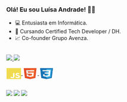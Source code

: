 ### Olá! Eu sou Luísa Andrade! 👋😊

- 💻 Entusiasta em Informática.
- 👾 Cursando Certified Tech Developer / DH.
- 📈 Co-founder Grupo Avenza.
##
<div>
  <a href="https://github.com/LuisaAndrade0607">
  <img height="180em" src="https://github-readme-stats.vercel.app/api?username=LuisaAndrade0607&show_icons=true&theme=outrun&include_all_commits=true&count_private=true"/>
  <img height="180em" src="https://github-readme-stats.vercel.app/api/top-langs/?username=LuisaAndrade0607&layout=compact&langs_count=7&theme=outrun"/>
</div>
  
  <div style="display: inline_block"><br>
  <img align="center" alt="Js" height="30" width="40" src="https://raw.githubusercontent.com/devicons/devicon/master/icons/javascript/javascript-plain.svg">
  <img align="center" alt="HTML" height="30" width="40" src="https://raw.githubusercontent.com/devicons/devicon/master/icons/html5/html5-original.svg">
  <img align="center" alt="CSS" height="30" width="40" src="https://raw.githubusercontent.com/devicons/devicon/master/icons/css3/css3-original.svg">
  </div>
    
 ##
    
<div>
  <a href="https://www.instagram.com/luisa_andrde/" target="_blank"><img src="https://img.shields.io/badge/Instagram-E4405F?style=for-the-badge&logo=instagram&logoColor=white" target="_blank"></a>
  <a href="https://www.linkedin.com/in/lu%C3%ADsa-andrade-7a3171215/" target="_blank"><img src="https://img.shields.io/badge/LinkedIn-0077B5?style=for-the-badge&logo=linkedin&logoColor=white" target="_blank"></a>
  <a href="mailto:dev.luisaandrade@gmail.com" target="_blank"><img src="https://img.shields.io/badge/Gmail-D14836?style=for-the-badge&logo=gmail&logoColor=white" target="_blank"></a>

  
  </div>
